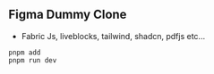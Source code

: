 ## Figma Dummy Clone

- Fabric Js, liveblocks, tailwind, shadcn, pdfjs etc...
  
```
pnpm add
pnpm run dev

```

<!-- 

{
  "name": "livediv",
  "version": "0.1.0",
  "private": true,
  "scripts": {
    "dev": "next dev",
    "build": "next build",
    "start": "next start",
    "lint": "next lint"
  },
  "dependencies": {
    "@liveblocks/client": "^2.5.2",
    "@liveblocks/react": "^2.5.2",
    "@liveblocks/react-comments": "^1.12.0",
    "@types/fabric": "^5.3.9",
    "class-variance-authority": "^0.7.0",
    "clsx": "^2.1.1",
    "fabric": "^6.3.0",
    "lucide-react": "^0.429.0",
    "next": "14.2.6",
    "react": "^18",
    "react-dom": "^18",
    "tailwind-merge": "^2.5.2",
    "tailwindcss-animate": "^1.0.7",
    "uuid": "^10.0.0"
  },
  "devDependencies": {
    "@types/node": "^20",
    "@types/react": "^18",
    "@types/react-dom": "^18",
    "eslint": "^8",
    "eslint-config-next": "14.2.6",
    "postcss": "^8",
    "tailwindcss": "^3.4.1",
    "typescript": "^5"
  }
}





 -->
